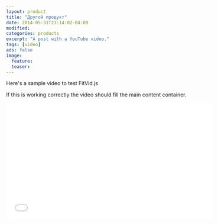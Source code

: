 ```yaml
---
layout: product
title: "Другой продукт"
date: 2014-05-31T23:14:02-04:00
modified:
categories: products
excerpt: "A post with a YouTube video."
tags: [video]
ads: false
image:
  feature:
  teaser:
---
```


Here's a sample video to test FitVid.js

If this is working correctly the video should fill the main content container.

<iframe width="560" height="315" src="//www.youtube.com/embed/9e1nPyHXCFQ" frameborder="0"> </iframe>